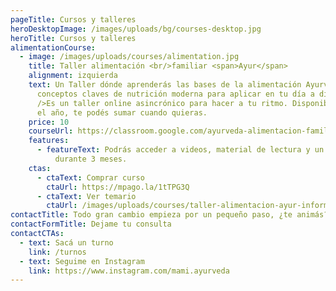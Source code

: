 ```yaml
---
pageTitle: Cursos y talleres
heroDesktopImage: /images/uploads/bg/courses-desktop.jpg
heroTitle: Cursos y talleres
alimentationCourse:
  - image: /images/uploads/courses/alimentation.jpg
    title: Taller alimentación <br/>familiar <span>Ayur</span>
    alignment: izquierda
    text: Un Taller dónde aprenderás las bases de la alimentación Ayurvédica y
      conceptos claves de nutrición moderna para aplicar en tu día a día.<br
      />Es un taller online asincrónico para hacer a tu ritmo. Disponible todo
      el año, te podés sumar cuando quieras.
    price: 10
    courseUrl: https://classroom.google.com/ayurveda-alimentacion-familiar
    features:
      - featureText: Podrás acceder a videos, material de lectura y un foro de consultas
          durante 3 meses.
    ctas:
      - ctaText: Comprar curso
        ctaUrl: https://mpago.la/1tTPG3Q
      - ctaText: Ver temario
        ctaUrl: /images/uploads/courses/taller-alimentacion-ayur-informacion.pdf
contactTitle: Todo gran cambio empieza por un pequeño paso, ¿te animás?
contactFormTitle: Dejame tu consulta
contactCTAs:
  - text: Sacá un turno
    link: /turnos
  - text: Seguime en Instagram
    link: https://www.instagram.com/mami.ayurveda
---
```

